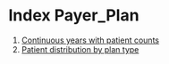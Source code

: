 # Index Payer_Plan
1. [Continuous years with patient counts](PP01_Continuous_years_with_patient_counts.md)
2. [Patient distribution by plan type](PP02_Patient_distribution_by_plan_type.md)
